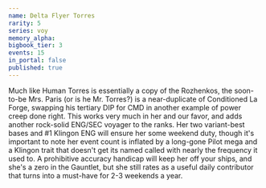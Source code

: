 ```yaml
---
name: Delta Flyer Torres
rarity: 5
series: voy
memory_alpha:
bigbook_tier: 3
events: 15
in_portal: false
published: true
---
```


Much like Human Torres is essentially a copy of the Rozhenkos, the soon-to-be Mrs. Paris (or is he Mr. Torres?) is a near-duplicate of Conditioned La Forge, swapping his tertiary DIP for CMD in another example of power creep done right. This works very much in her and our favor, and adds another rock-solid ENG/SEC voyager to the ranks. Her two variant-best bases and #1 Klingon ENG will ensure her some weekend duty, though it's important to note her event count is inflated by a long-gone Pilot mega and a Klingon trait that doesn't get its named called with nearly the frequency it used to. A prohibitive accuracy handicap will keep her off your ships, and she's a zero in the Gauntlet, but she still rates as a useful daily contributor that turns into a must-have for 2-3 weekends a year.

